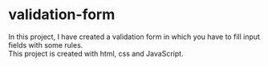 # validation-form
In this project, I have created a validation form in which you have to fill input fields with some rules.
<br>
This project is created with html, css and JavaScript.
